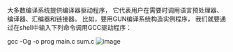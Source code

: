 大多数编译系统提供编译器驱动程序， 它代表用户在需要时调用语言预处理器、编译器、汇编器和链接器。  比如，要用GUN编译系统构造实例程序， 我们就要通过在shell中输入下列命令调用GCC驱动程序：

gcc -Og -o prog main.c sum.c  ![image](https://user-images.githubusercontent.com/18367460/232196642-1254119b-4797-4e11-91dd-20f45dbc2391.png)

